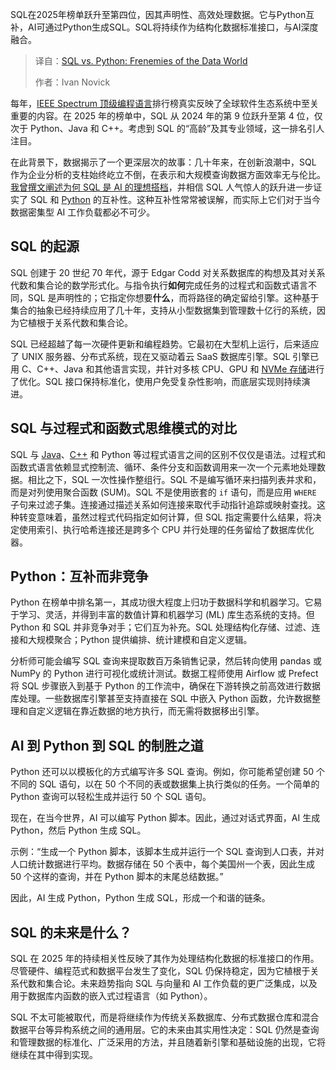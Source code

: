 
<!--
title: SQL与Python：数据世界的亦敌亦友
cover: https://cdn.thenewstack.io/media/2025/10/987a9f29-python.jpg
summary: SQL在2025年榜单跃升至第四位，因其声明性、高效处理数据。它与Python互补，AI可通过Python生成SQL。SQL将持续作为结构化数据标准接口，与AI深度融合。
-->

SQL在2025年榜单跃升至第四位，因其声明性、高效处理数据。它与Python互补，AI可通过Python生成SQL。SQL将持续作为结构化数据标准接口，与AI深度融合。

> 译自：[SQL vs. Python: Frenemies of the Data World](https://thenewstack.io/sql-vs-python-frenemies-of-the-data-world/)
> 
> 作者：Ivan Novick

每年，[IEEE Spectrum 顶级编程语言](https://spectrum.ieee.org/top-programming-languages-2025)排行榜真实反映了全球软件生态系统中至关重要的内容。在 2025 年的榜单中，SQL 从 2024 年的第 9 位跃升至第 4 位，仅次于 Python、Java 和 C++。考虑到 SQL 的“高龄”及其专业领域，这一排名引人注目。

在此背景下，数据揭示了一个更深层次的故事：几十年来，在创新浪潮中，SQL 作为企业分析的支柱始终屹立不倒，在表示和大规模查询数据方面效率无与伦比。[我曾撰文阐述为何 SQL 是 AI 的理想搭档](https://thenewstack.io/why-ai-and-sql-go-together-like-peanut-butter-and-jelly/)，并相信 SQL 人气惊人的跃升进一步证实了 SQL 和 [Python](https://thenewstack.io/an-introduction-to-python-a-language-for-the-ages/) 的互补性。这种互补性常常被误解，而实际上它们对于当今数据密集型 AI 工作负载都必不可少。

## **SQL 的起源**

SQL 创建于 20 世纪 70 年代，源于 Edgar Codd 对关系数据库的构想及其对关系代数和集合论的数学形式化。与指令执行**如何**完成任务的过程式和函数式语言不同，SQL 是声明性的；它指定你想要**什么**，而将路径的确定留给引擎。这种基于集合的抽象已经持续应用了几十年，支持从小型数据集到管理数十亿行的系统，因为它植根于关系代数和集合论。

SQL 已经超越了每一次硬件更新和编程趋势。它最初在大型机上运行，后来适应了 UNIX 服务器、分布式系统，现在又驱动着云 SaaS 数据库引擎。SQL 引擎已用 C、C++、Java 和其他语言实现，并针对多核 CPU、GPU 和 [NVMe 存储](https://thenewstack.io/nvme-of-substantially-reduces-data-access-latency/)进行了优化。SQL 接口保持标准化，使用户免受复杂性影响，而底层实现则持续演进。

## **SQL 与过程式和函数式思维模式的对比**

SQL 与 [Java](https://thenewstack.io/we-can-have-nice-things-upgrading-to-java-21-is-worth-it/)、[C++](https://thenewstack.io/introduction-to-c-programming-language/) 和 Python 等过程式语言之间的区别不仅仅是语法。过程式和函数式语言依赖显式控制流、循环、条件分支和函数调用来一次一个元素地处理数据。相比之下，SQL 一次性操作整组行。SQL 不是编写循环来扫描列表并求和，而是对列使用聚合函数 (SUM)。SQL 不是使用嵌套的 `if` 语句，而是应用 `WHERE` 子句来过滤子集。连接通过描述关系如何连接来取代手动指针追踪或映射查找。这种转变意味着，虽然过程式代码指定如何计算，但 SQL 指定需要什么结果，将决定使用索引、执行哈希连接还是跨多个 CPU 并行处理的任务留给了数据库优化器。

## **Python：互补而非竞争**

Python 在榜单中排名第一，其成功很大程度上归功于数据科学和机器学习。它易于学习、灵活，并得到丰富的数值计算和机器学习 (ML) 库生态系统的支持。但 Python 和 SQL 并非竞争对手；它们互为补充。SQL 处理结构化存储、过滤、连接和大规模聚合；Python 提供编排、统计建模和自定义逻辑。

分析师可能会编写 SQL 查询来提取数百万条销售记录，然后转向使用 pandas 或 NumPy 的 Python 进行可视化或统计测试。数据工程师使用 Airflow 或 Prefect 将 SQL 步骤嵌入到基于 Python 的工作流中，确保在下游转换之前高效进行数据库处理。一些数据库引擎甚至支持直接在 SQL 中嵌入 Python 函数，允许数据整理和自定义逻辑在靠近数据的地方执行，而无需将数据移出引擎。

## **AI 到 Python 到 SQL 的制胜之道**

Python 还可以以模板化的方式编写许多 SQL 查询。例如，你可能希望创建 50 个不同的 SQL 语句，以在 50 个不同的表或数据集上执行类似的任务。一个简单的 Python 查询可以轻松生成并运行 50 个 SQL 语句。

现在，在当今世界，AI 可以编写 Python 脚本。因此，通过对话式界面，AI 生成 Python，然后 Python 生成 SQL。

示例：“生成一个 Python 脚本，该脚本生成并运行一个 SQL 查询到人口表，并对人口统计数据进行平均。数据存储在 50 个表中，每个美国州一个表，因此生成 50 个这样的查询，并在 Python 脚本的末尾总结数据。”

因此，AI 生成 Python，Python 生成 SQL，形成一个和谐的链条。

## **SQL 的未来是什么？**

SQL 在 2025 年的持续相关性反映了其作为处理结构化数据的标准接口的作用。尽管硬件、编程范式和数据平台发生了变化，SQL 仍保持稳定，因为它植根于关系代数和集合论。未来趋势指向 SQL 与向量和 AI 工作负载的更广泛集成，以及用于数据库内函数的嵌入式过程语言（如 Python）。

SQL 不太可能被取代，而是将继续作为传统关系数据库、分布式数据仓库和混合数据平台等异构系统之间的通用层。它的未来由其实用性决定：SQL 仍然是查询和管理数据的标准化、广泛采用的方法，并且随着新引擎和基础设施的出现，它将继续在其中得到实现。